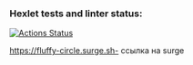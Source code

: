 ### Hexlet tests and linter status:
[![Actions Status](https://github.com/lakuleshova/layout-designer-project-lvl1/workflows/hexlet-check/badge.svg)](https://github.com/lakuleshova/layout-designer-project-lvl1/actions)

https://fluffy-circle.surge.sh- ссылка на surge

